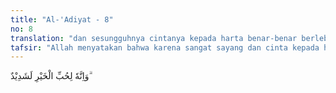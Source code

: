 ```yaml
---
title: "Al-'Adiyat - 8"
no: 8
translation: "dan sesungguhnya cintanya kepada harta benar-benar berlebihan."
tafsir: "Allah menyatakan bahwa karena sangat sayang dan cinta kepada harta serta keinginan untuk mengumpulkan dan menyimpannya menyebabkan manusia menjadi sangat kikir, tamak, serta melampaui batas. Allah berfirman:\n\nDan kamu mencintai harta dengan kecintaan yang berlebihan. (al-Fajr/89: 20)"
---
```


وَاِنَّهٗ لِحُبِّ الْخَيْرِ لَشَدِيْدٌ ۗ
